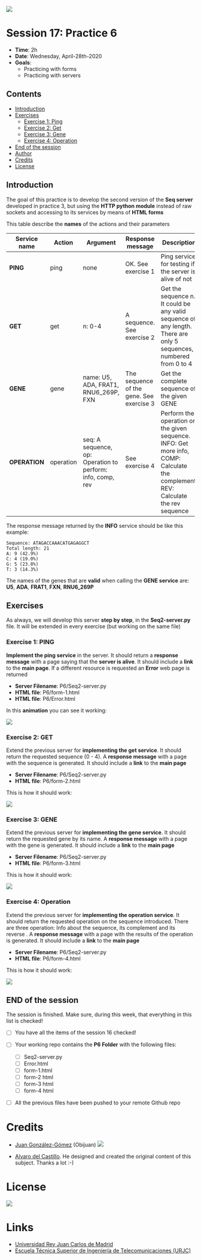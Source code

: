 ![](https://github.com/davidrol6/2020-2021-PNE/raw/master/s17-http-fomrs-ii/Cover/Cover.png)

# Session 17: Practice 6

* **Time**: 2h
* **Date**: Wednesday, April-28th-2020
* **Goals**:
  * Practicing with forms
  * Practicing with servers

## Contents

* [Introduction](#introduction)  
* [Exercises](#exercises)  
  * [Exercise 1: Ping](#exercise-1-ping)
  * [Exercise 2: Get](#exercise-2-get)  
  * [Exercise 3: Gene](#exercise-3-gene)  
  * [Exercise 4: Operation](#exercise-4-operation)  
* [End of the session](#end-of-the-session)
* [Author](#author)
* [Credits](#credits)
* [License](#license) 

## Introduction

The goal of this practice is to develop the second version of the **Seq server** developed in practice 3, but using the **HTTP python module** instead of raw sockets and accessing to its services by means of **HTML forms**

This table describe the **names** of the actions and their parameters

| Service name | Action | Argument |Response message | Description |
|--------------|--------|---------|-----------------|-------------|
| **PING**     | ping   |  none   | OK. See exercise 1  | Ping service for testing if the server is alive of not |
| **GET**      | get    | n: 0-4  | A sequence. See exercise 2 | Get the sequence n. It could be any valid sequence of any length. There are only 5 sequences, numbered from 0 to 4 |
| **GENE**     | gene   | name: U5, ADA, FRAT1, RNU6_269P, FXN | The sequence of the gene. See exercise 3 |  Get the complete sequence of the given GENE |
| **OPERATION**| operation | seq: A sequence, op: Operation to perform: info, comp, rev |  See exercise 4 | Perform the operation on the given sequence. INFO: Get more info, COMP: Calculate the complement, REV: Calculate the rev sequence|

The response message returned by the **INFO** service should be like this example:

```
Sequence: ATAGACCAAACATGAGAGGCT
Total length: 21
A: 9 (42.9%)
C: 4 (19.0%)
G: 5 (23.8%)
T: 3 (14.3%)
```

The names of the genes that are **valid** when calling the **GENE service** are: **U5**, **ADA**, **FRAT1**, **FXN**, **RNU6_269P**

## Exercises

As always, we will develop this server **step by step**, in the **Seq2-server.py** file. It will be extended in every exercise (but working on the same file)

### Exercise 1: PING

**Implement the ping service** in the server. It should return a **response message** with a page saying that the **server is alive**. It should include a **link** to the **main page**. If a different resource is requested an **Error** web page is returned

* **Server Filename**: P6/Seq2-server.py
* **HTML file**: P6/form-1.html
* **HTML file**: P6/Error.html
 
In this **animation** you can see it working:

![](https://github.com/myTeachingURJC/2019-2020-PNE/raw/master/s17-http-fomrs-ii/exercise-01.gif)

### Exercise 2: GET

Extend the previous server for **implementing the get service**. It should return the requested sequence (0 - 4). A **response message** with a page with the sequence is generated. It should include a **link** to the **main page**

* **Server Filename**: P6/Seq2-server.py
* **HTML file**: P6/form-2.html
 
This is how it should work:

![](https://github.com/myTeachingURJC/2019-2020-PNE/raw/master/s17-http-fomrs-ii/exercise-02.gif)

### Exercise 3: GENE

Extend the previous server for **implementing the gene service**. It should return the requested gene by its name. A **response message** with a page with the gene is generated. It should include a **link** to the **main page**

* **Server Filename**: P6/Seq2-server.py
* **HTML file**: P6/form-3.html
 
This is how it should work:

![](https://github.com/myTeachingURJC/2019-2020-PNE/raw/master/s17-http-fomrs-ii/exercise-03.gif)

### Exercise 4: Operation

Extend the previous server for **implementing the operation service**. It should return the requested operation on the sequence introduced. There are three operation: Info about the sequence, its complement and its reverse . A **response message** with a page with the results of the operation is generated. It should include a **link** to the **main page**

* **Server Filename**: P6/Seq2-server.py
* **HTML file**: P6/form-4.html
 
This is how it should work:

![](https://github.com/myTeachingURJC/2019-2020-PNE/raw/master/s17-http-fomrs-ii/exercise-04.gif)

## END of the session

The session is finished. Make sure, during this week, that everything in this list is checked!

* [ ] You have all the items of the session 16 checked!
* [ ] Your working repo contains the **P6 Folder** with the following files:
  * [ ] Seq2-server.py
  * [ ] Error.html
  * [ ] form-1.html
  * [ ] form-2 html
  * [ ] form-3 html
  * [ ] form-4 html
* [ ] All the previous files have been pushed to your remote Github repo


# Credits
* [Juan González-Gómez](https://github.com/Obijuan) (Obijuan)
![](https://github.com/Obijuan/digital-electronics-with-open-FPGAs-tutorial/raw/master/wiki/portada/logos-urjc-gsyc-peloto-jderobot.png)

* [Alvaro del Castillo](https://github.com/acs). He designed and created the original content of this subject. Thanks a lot :-)

# License

![](https://github.com/Obijuan/digital-electronics-with-open-FPGAs-tutorial/raw/master/wiki/portada/attribution-share-alike-creative-commons-license.png)

# Links

* [Universidad Rey Juan Carlos de Madrid](https://www.urjc.es/)
* [Escuela Técnica Superior de Ingeniería de Telecomunicaciones (URJC)](https://www.urjc.es/universidad/facultades/escuela-tecnica-superior-de-ingenieria-de-las-telecomunicaciones/content/etsit-escuela-tecnica-superior-de-ingenieria-de-telecomunicacion)